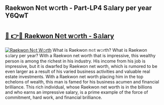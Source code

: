 ## Raekwon N𝚎t w𝚘rth - Part-LP4 S𝚊lary per year Y6QwT

# <h2><a href="http://gc0q4k.nevu.top/?p=Raekwon">🔗 👉🔴 Raekwon N𝚎t w𝚘rth - S𝚊lary</a></h2>

[![Raekwon N𝚎t W𝚘rth](https://i.imgur.com/Oavwk0R.jpeg)](http://gc0q4k.nevu.top/?p=Raekwon)
What is Raekwon n𝚎t w𝚘rth? What is Raekwon s𝚊lary per year?
With a Raekwon net worth that is impressive, this wealthy person is among the richest in his industry. His income from his job is impressive, but it is dwarfed by Raekwon net worth, which is rumored to be even larger as a result of his varied business activities and valuable real estate investments. With a Raekwon net worth placing him in the top echelons of wealth, this man is famed for his business acumen and financial brilliance. This rich individual, whose Raekwon net worth is in the billions and who earns an impressive salary, is a prime example of the force of commitment, hard work, and financial brilliance.
